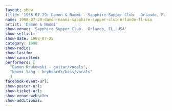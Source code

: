 ```yaml
---
layout: show
title: '1998-07-29: Damon & Naomi - Sapphire Supper Club.  Orlando, FL, USA'
name: 1998-07-29-damon-naomi-sapphire-supper-club-orlando-fl-usa
artist: 'Damon & Naomi'
show-venue: 'Sapphire Supper Club.  Orlando, FL, USA'
show-setlist: 
show-date: 1998-07-29
category: 1998
show-radio: 
show-lastfm: 
show-cancelled: 
performers: [
  "Damon Krukowski - guitar/vocals",
  "Naomi Yang - keyboards/bass/vocals"
  ]
facebook-event-url: 
show-poster-url: 
show-ticket-url: 
show-venue-website: 
show-additional: 
---
```


